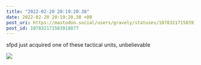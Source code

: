 ```yaml
---
title: "2022-02-20 20:19:20.38"
date: 2022-02-20 20:19:20.38 +00
post_uri: https://mastodon.social/users/gravely/statuses/107832171583918877
post_id: 107832171583918877
---
```

sfpd just acquired one of these tactical units, unbelievable


![](/images/107832171519899708.jpg)

